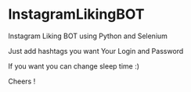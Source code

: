 # InstagramLikingBOT


Instagram Liking BOT using Python and Selenium

Just add hashtags you want
Your Login and Password

If you want you can change sleep time :)

Cheers !
